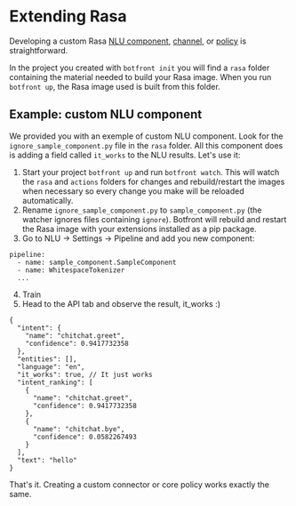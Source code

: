 
# Extending Rasa

Developing a custom Rasa [NLU component](https://rasa.com/docs/rasa/nlu/components/), [channel](https://rasa.com/docs/rasa/user-guide/connectors/custom-connectors/), or [policy](https://rasa.com/docs/rasa/core/policies/) is straightforward.

In the project you created with `botfront init` you will find a `rasa` folder containing the material needed to build your Rasa image. When you run `botfront up`, the Rasa image used is built from this folder.

## Example: custom NLU component

We provided you with an exemple of custom NLU component. Look for the `ignore_sample_component.py` file in the `rasa` folder.
All this component does is adding a field called `it_works` to the NLU results.
Let's use it:

1. Start your project `botfront up` and run `botfront watch`. This will watch the `rasa` and `actions` folders for changes and rebuild/restart the images when necessary so every change you make will be reloaded automatically.
2. Rename `ignore_sample_component.py` to `sample_component.py` (the watcher ignores files containing `ignore`). Botfront will rebuild and restart the Rasa image with your extensions installed as a pip package.
3. Go to NLU -> Settings -> Pipeline and add you new component:
```yaml{2}
pipeline:
  - name: sample_component.SampleComponent
  - name: WhitespaceTokenizer
  ...
```
4. Train
5. Head to the API tab and observe the result, it_works :)
```json{8}
{
  "intent": {
    "name": "chitchat.greet",
    "confidence": 0.9417732358
  },
  "entities": [],
  "language": "en",
  "it_works": true, // It just works
  "intent_ranking": [
    {
      "name": "chitchat.greet",
      "confidence": 0.9417732358
    },
    {
      "name": "chitchat.bye",
      "confidence": 0.0582267493
    }
  ],
  "text": "hello"
}
```

That's it. Creating a custom connector or core policy works exactly the same.

